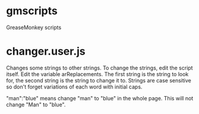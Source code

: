 # gmscripts
GreaseMonkey scripts

# changer.user.js

Changes some strings to other strings. To change the strings, edit the script itself. 
Edit the variable arReplacements. The first string is the string to look for, the second string is the string
to change it to. Strings are case sensitive so don't forget variations of each word with initial caps. 

"man":"blue" means change "man" to "blue" in the whole page. This will not change "Man" to "blue". 
